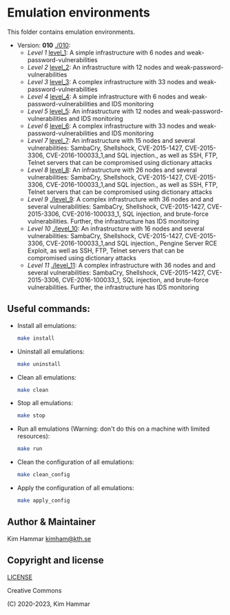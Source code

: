 # Emulation environments

This folder contains emulation environments.

- Version: **010** [./010](010):
  - *Level 1* [level_1](010/level_1): A simple infrastructure with 6 nodes and weak-password-vulnerabilities
  - *Level 2* [level_2](010/level_2): An infrastructure with 12 nodes and weak-password-vulnerabilities
  - *Level 3* [level_3](010/level_3): A complex infrastructure with 33 nodes and weak-password-vulnerabilities
  - *Level 4* [level_4](010/level_4): A simple infrastructure with 6 nodes and weak-password-vulnerabilities and IDS monitoring
  - *Level 5* [level_5](010/level_5): An infrastructure with 12 nodes and weak-password-vulnerabilities and IDS monitoring
  - *Level 6* [level_6](010/level_6): A complex infrastructure with 33 nodes and weak-password-vulnerabilities and IDS monitoring
  - *Level 7* [level_7](010/level_7): An infrastructure with 15 nodes and several vulnerabilities: SambaCry, Shellshock, CVE-2015-1427, CVE-2015-3306, CVE-2016-100033_1,and SQL injection., as well as SSH, FTP, Telnet servers that can be compromised using dictionary attacks
  - *Level 8* [level_8](010/level_8): An infrastructure with 26 nodes and several vulnerabilities: SambaCry, Shellshock, CVE-2015-1427, CVE-2015-3306, CVE-2016-100033_1,and SQL injection., as well as SSH, FTP, Telnet servers that can be compromised using dictionary attacks
  - *Level 9* [./level_9](010/level_9): A complex infrastructure with 36 nodes and and several vulnerabilities: SambaCry, Shellshock, CVE-2015-1427, CVE-2015-3306, CVE-2016-100033_1, SQL injection, and brute-force vulnerabilities. Further, the infrastructure has IDS monitoring
  - *Level 10* [./level_10](010/level_10): An infrastructure with 16 nodes and several vulnerabilities: SambaCry, Shellshock, CVE-2015-1427, CVE-2015-3306, CVE-2016-100033_1,and SQL injection., Pengine Server RCE Exploit, as well as SSH, FTP, Telnet servers that can be compromised using dictionary attacks
  - *Level 11* [./level_11](010/level_11): A complex infrastructure with 36 nodes and and several vulnerabilities: SambaCry, Shellshock, CVE-2015-1427, CVE-2015-3306, CVE-2016-100033_1, SQL injection, and brute-force vulnerabilities. Further, the infrastructure has IDS monitoring  

## Useful commands:

- Install all emulations:
  ```bash
  make install
   ```

- Uninstall all emulations:
  ```bash
  make uninstall
   ```

- Clean all emulations:
  ```bash
  make clean
   ```

- Stop all emulations:
  ```bash
  make stop
   ```

- Run all emulations (Warning: don't do this on a machine with limited resources):
  ```bash
  make run
   ```

- Clean the configuration of all emulations:
  ```bash
  make clean_config
   ```

- Apply the configuration of all emulations:
  ```bash
  make apply_config
   ```

## Author & Maintainer

Kim Hammar <kimham@kth.se>

## Copyright and license

[LICENSE](../LICENSE.md)

Creative Commons

(C) 2020-2023, Kim Hammar